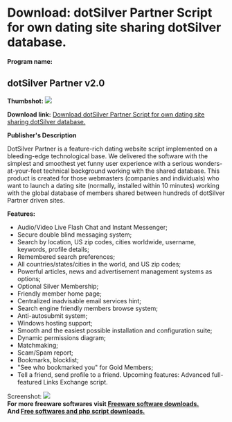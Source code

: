 # Download: dotSilver Partner Script for own dating site sharing dotSilver database.

**Program name:**

## dotSilver Partner v2.0

  
**Thumbshot:** ![](http://www.freewarefiles.com/screenshot/dotsilver_md.gif)   
  
**Download link:** [Download dotSilver Partner Script for own dating site sharing dotSilver database.](http://freesoftwares.boysofts.com/DotSilver-Partner-V_program_21018.html)  
  


**Publisher's Description**  
  


DotSilver Partner is a feature-rich dating website script implemented on a bleeding-edge technological base. We delivered the software with the simplest and smoothest yet funny user experience with a serious wonders-at-your-feet technical background working with the shared database. This product is created for those webmasters (companies and individuals) who want to launch a dating site (normally, installed within 10 minutes) working with the global database of members shared between hundreds of dotSilver Partner driven sites. 

**Features:**

  * Audio/Video Live Flash Chat and Instant Messenger; 
  * Secure double blind messaging system; 
  * Search by location, US zip codes, cities worldwide, username, keywords, profile details; 
  * Remembered search preferences; 
  * All countries/states/cities in the world, and US zip codes; 
  * Powerful articles, news and advertisement management systems as options; 
  * Optional Silver Membership; 
  * Friendly member home page; 
  * Centralized inadvisable email services hint; 
  * Search engine friendly members browse system; 
  * Anti-autosubmit system; 
  * Windows hosting support; 
  * Smooth and the easiest possible installation and configuration suite; 
  * Dynamic permissions diagram; 
  * Matchmaking; 
  * Scam/Spam report; 
  * Bookmarks, blocklist; 
  * "See who bookmarked you" for Gold Members; 
  * Tell a friend, send profile to a friend. 
Upcoming features: Advanced full-featured Links Exchange script. 

  
  
Screenshot: ![](http://www.freewarefiles.com/screenshot/dotsilver.gif)   
**For more freeware softwares visit [Freeware software downloads.](http://freesoftwares.boysofts.com/)**   
**And [Free softwares and php script downloads.](http://www.boysofts.com/)**
